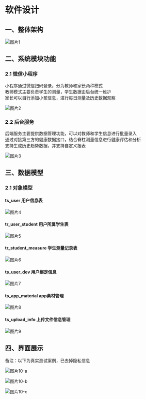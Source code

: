 # 软件设计

## 一、整体架构
![图片1](/images/01_software_framework.png)


## 二、系统模块功能
### 2.1 微信小程序
小程序通过微信扫码登录，分为教师和家长两种模式  
教师模式主要负责学生的测量，学生数据由后台统一维护  
家长可以自行添加小孩信息，进行每日测量及历史数据观察

![图片2](/images/02_wechat_app.png)

### 2.2 后台服务

后端服务主要提供数据管理功能，可以对教师和学生信息进行批量录入  
通过对接第三方的健康数据接口，结合脊柱测量信息进行健康评估和分析  
支持生成历史趋势数据，并支持自定义报表  

![图片3](/images/03_server.png)

## 三、数据模型
### 2.1 对象模型

#### ts_user 用户信息表
![图片4](/images/04_ts_user.png)

#### tr_user_student 用户所属学生表

![图片5](/images/05_ts_user_student.png)

#### tr_student_measure 学生测量记录表

![图片6](/images/06_student_measure.png)


#### ts_user_dev 用户绑定信息
![图片7](/images/07_user_dev.png)


#### ts_app_material app素材管理
![图片8](/images/08_app_material.png)


#### ts_upload_info 上传文件信息管理
![图片9](/images/09_ts_upload_info.png)

## 四、界面展示

备注：以下为真实测试案例，已去掉隐私信息

![图片10-a](/images/10_show_a.png)


![图片10-b](/images/10_show_b.png)

![图片10-c](/images/10_show_c.png)
